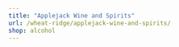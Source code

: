 ```yaml
---
title: "Applejack Wine and Spirits"
url: /wheat-ridge/applejack-wine-and-spirits/
shop: alcohol
---
```

